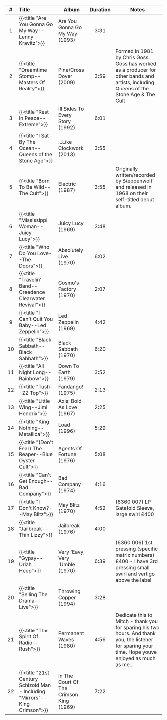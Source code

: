 | #  | Title                                                                       | Album                                   | Duration | Notes                                                                                                                                                |
|:--:|:----------------------------------------------------------------------------|-----------------------------------------|:--------:|------------------------------------------------------------------------------------------------------------------------------------------------------|
| 1  | {{<title "Are You Gonna Go My Way--Lenny Kravitz">}}                        | Are You Gonna Go My Way (1993)          |   3:31   |                                                                                                                                                      |
| 2  | {{<title "Dreamtime Stomp--Masters Of Reality">}}                           | Pine/Cross Dover (2009)                 |   3:59   | Formed in 1981 by Chris Goss. Goss has worked as a producer for other bands and artists, including Queens of the Stone Age & The Cult                |
| 3  | {{<title "Rest In Peace--Extreme">}}                                        | III Sides To Every Story (1992)         |   6:01   |                                                                                                                                                      |
| 4  | {{<title "I Sat By The Ocean--Queens of the Stone Age">}}                   | ...Like Clockwork (2013)                |   3:55   |                                                                                                                                                      |
| 5  | {{<title "Born To Be Wild--The Cult">}}                                     | Electric (1987)                         |   3:55   | Originally written/recorded by Steppenwolf and released in 1968 on their self-titled debut album.                                                    |
| 6  | {{<title "Mississippi Woman--Juicy Lucy">}}                                 | Juicy Lucy (1969)                       |   3:48   |                                                                                                                                                      |
| 7  | {{<title "Who Do You Love--The Doors">}}                                    | Absolutely Live (1970)                  |   6:02   |                                                                                                                                                      |
| 8  | {{<title "Travelin' Band--Creedence Clearwater Revival">}}                  | Cosmo's Factory (1970)                  |   2:07   |                                                                                                                                                      |
| 9  | {{<title "I Can't Quit You Baby--Led Zeppelin">}}                           | Led Zeppelin (1969)                     |   4:42   |                                                                                                                                                      |
| 10 | {{<title "Black Sabbath--Black Sabbath">}}                                  | Black Sabbath (1970)                    |   6:20   |                                                                                                                                                      |
| 11 | {{<title "All Night Long--Rainbow">}}                                       | Down To Earth (1979)                    |   3:52   |                                                                                                                                                      |
| 12 | {{<title "Tush--ZZ Top">}}                                                  | Fandango! (1975)                        |   2:13   |                                                                                                                                                      |
| 13 | {{<title "Little Wing--Jimi Hendrix">}}                                     | Axis: Bold As Love (1967)               |   2:25   |                                                                                                                                                      |
| 14 | {{<title "King Nothing--Metallica">}}                                       | Load (1996)                             |   5:29   |                                                                                                                                                      |
| 15 | {{<title "(Don't Fear) The Reaper--Blue Oyster Cult">}}                     | Agents Of Fortune (1976)                |   5:08   |                                                                                                                                                      |
| 16 | {{<title "Can't Get Enough--Bad Company">}}                                 | Bad Company (1974)                      |   4:16   |                                                                                                                                                      |
| 17 | {{<title "I Don't Know?--May Blitz">}}                                      | May Blitz (1970)                        |   4:52   | (6360 007) LP Gatefold Sleeve, large swirl £400                                                                                                      |
| 18 | {{<title "Jailbreak--Thin Lizzy">}}                                         | Jailbreak (1976)                        |   4:00   |                                                                                                                                                      |
| 19 | {{<title "Gypsy--Uriah Heep">}}                                             | Very 'Eavy, Very 'Umble (1970)          |   6:39   | (6360 006) 1st pressing (specific matrix numbers) £400 - I have 3rd pressing small swirl and vertigo above the label                                 |
| 20 | {{<title "Selling The Drama--Live">}}                                       | Throwing Copper (1994)                  |   3:28   |                                                                                                                                                      |
| 21 | {{<title "The Spirit Of Radio--Rush">}}                                     | Permanent Waves (1980)                  |   4:56   | Dedicate this to Mitch - thank you for sparing his two hours. And thank you, the listener for sparing your time. Hope youve enjoyed as much as me... |
| 22 | {{<title "21st Century Schizoid Man - Including "Mirrors"--King Crimson">}} | In The Court Of The Crimson King (1969) |   7:22   |                                                                                                                                                      |
